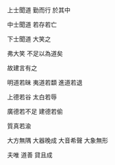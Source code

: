 上士聞道
勤而行
於其中

中士聞道
若存若亡

下士聞道
大笑之

弗大笑
不足以為道矣

故建言有之

明道若昧
夷道若纇
進道若退

上德若谷
太白若辱

廣德若不足
建德若偷

質真若渝

大方無隅
大器晚成
大音希聲
大象無形

夫唯
道善
貸且成
